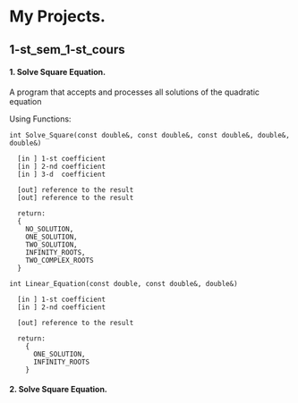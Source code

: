 
# My Projects.

## 1-st_sem_1-st_cours 

#### 1.   Solve Square Equation.

 A program that accepts and processes all solutions of the quadratic equation 
 
  Using Functions:
  
    int Solve_Square(const double&, const double&, const double&, double&, double&)
      
      [in ] 1-st coefficient
      [in ] 2-nd coefficient
      [in ] 3-d  coefficient
      
      [out] reference to the result
      [out] reference to the result
      
      return:
      {
        NO_SOLUTION,
        ONE_SOLUTION,
        TWO_SOLUTION,
        INFINITY_ROOTS,
        TWO_COMPLEX_ROOTS
      }
      
    int Linear_Equation(const double, const double&, double&)
      
      [in ] 1-st coefficient
      [in ] 2-nd coefficient      
      
      [out] reference to the result
        
      return:
        {
          ONE_SOLUTION,
          INFINITY_ROOTS
        }
        
  
 
#### 2.   Solve Square Equation.
